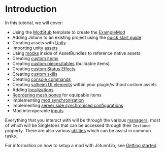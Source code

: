 ﻿# Introduction

In this tutorial, we will cover:

- Using the [ModStub](https://github.com/Valheim-Modding/JotunnModStub) template to create the [ExampleMod](https://github.com/Valheim-Modding/JotunnModExample)
- Adding Jötunn to an existing project using the [quick start guide](quickstart.md)
- Creating assets with [Unity](data/unity.md)
- Importing unity [assets](data/assets.md)
- Using [mocks](data/mocks.md) inside of AssetBundles to reference native assets
- Creating [custom items](data/items.md)
- Creating [custom pieces/tables](data/pieces.md) (buildable items)
- Creating [custom Status Effects](data/status-effects.md)
- Creating [custom skills](data/skills.md)
- Creating [console commands](data/console-commands.md)
- Creating [valheim UI elements](data/gui.md) within your plugin/without custom assets
- Adding [localizations](data/localization.md)
- [Reordering mesh bones](utils/bonereorder.md) for equipable items
- Implementing [mod synchronisation](utils/networkcompatibility.md)
- Implementing [server side synchronised configurations](utils/config.md)
- Mod interoperable [inputs](data/inputs.md)


Everything that you interact with will be through the various [managers](xref:Jotunn.Managers), most of which will be Singletons that can be accessed through their `Instance` property. There are also various [utilities](xref:Jotunn.Utils) which can be assist in common tasks.

For information on how to setup a mod with JötunnLib, see [Getting started](getting-started.md).